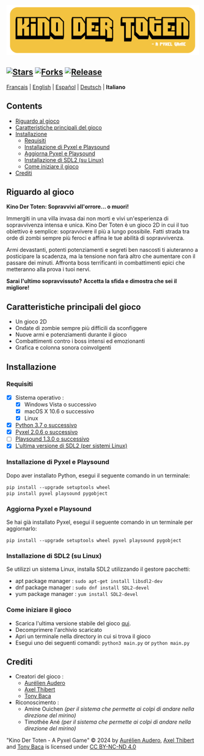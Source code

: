 <img src="Images/Readme-Title.png" width="525vw">

[![Stars](https://img.shields.io/github/stars/AurelienAudero/KinoDerToten-Projet-Pyxel?label=Stars)](https://github.com/AurelienAudero/KinoDerToten-Projet-Pyxel/stargazers)
[![Forks](https://img.shields.io/badge/Forks-non%20autorizzato%20(vedi%20licenza%20per%20maggiori%20informazioni)-red)](LICENSE)
[![Release](https://img.shields.io/github/v/release/AurelienAudero/KinoDerToten-Projet-Pyxel?label=Download)](https://github.com/AurelienAudero/KinoDerToten-Projet-Pyxel/releases/latest)
-----

[Français](README.md) | [English](README_EN.md) | [Español](README_ES.md) | [Deutsch](README_DE.md) | **Italiano**

## Contents
- [Riguardo al gioco](#riguardo-al-gioco)
- [Caratteristiche principali del gioco](#caratteristiche-principali-del-gioco)
- [Installazione](#installazione)
    - [Requisiti](#requisiti)
    - [Installazione di Pyxel e Playsound](#installazione-di-pyxel-e-playsound)
    - [Aggiorna Pyxel e Playsound](#aggiorna-pyxel-e-playsound)
    - [Installazione di SDL2 (su Linux)](#installazione-di-sdl2-su-linux)
    - [Come iniziare il gioco](#come-iniziare-il-gioco)
- [Crediti](#crediti)

## Riguardo al gioco
**Kino Der Toten: Sopravvivi all'orrore... o muori!**

Immergiti in una villa invasa dai non morti e vivi un'esperienza di sopravvivenza intensa e unica.
Kino Der Toten è un gioco 2D in cui il tuo obiettivo è semplice: sopravvivere il più a lungo possibile.
Fatti strada tra orde di zombi sempre più feroci e affina le tue abilità di sopravvivenza.

Armi devastanti, potenti potenziamenti e segreti ben nascosti ti aiuteranno a posticipare la scadenza, ma la tensione non farà altro che aumentare con il passare dei minuti. Affronta boss terrificanti in combattimenti epici che metteranno alla prova i tuoi nervi.

**Sarai l'ultimo sopravvissuto?**
**Accetta la sfida e dimostra che sei il migliore!**

## Caratteristiche principali del gioco
* Un gioco 2D
* Ondate di zombie sempre più difficili da sconfiggere
* Nuove armi e potenziamenti durante il gioco
* Combattimenti contro i boss intensi ed emozionanti
* Grafica e colonna sonora coinvolgenti

## Installazione
### Requisiti
- [X] Sistema operativo :
    - [X] Windows Vista o successivo
    - [X] macOS X 10.6 o successivo
    - [X] Linux
- [X] [Python 3.7 o successivo](https://www.python.org/downloads/)
- [X] [Pyxel 2.0.6 o successivo](#installazione-di-pyxel-e-playsound)
- [ ] [Playsound 1.3.0 o successivo](#installazione-di-pyxel-e-playsound)
- [X] [L'ultima versione di SDL2 (per sistemi Linux)](#installazione-di-SDL2-su-linux)

### Installazione di Pyxel e Playsound
Dopo aver installato Python, esegui il seguente comando in un terminale:
```
pip install --upgrade setuptools wheel
pip install pyxel playsound pygobject
```

### Aggiorna Pyxel e Playsound
Se hai già installato Pyxel, esegui il seguente comando in un terminale per aggiornarlo:
```
pip install --upgrade setuptools wheel pyxel playsound pygobject
```

### Installazione di SDL2 (su Linux)
Se utilizzi un sistema Linux, installa SDL2 utilizzando il gestore pacchetti:
- apt package manager : `sudo apt-get install libsdl2-dev`  
- dnf package manager : `sudo dnf install SDL2-devel`  
- yum package manager : `yum install SDL2-devel`

### Come iniziare il gioco
- Scarica l'ultima versione stabile del gioco [qui](https://github.com/AurelienAudero/KinoDerToten-Projet-Pyxel/releases/latest).
- Decomprimere l'archivio scaricato
- Apri un terminale nella directory in cui si trova il gioco
- Esegui uno dei seguenti comandi: `python3 main.py` or `python main.py`

## Crediti
- Creatori del gioco :
    - [Aurélien Audero](https://github.com/AurelienAudero)
    - [Axel Thibert](https://github.com/Oxwerth)
    - [Tony Baca](https://github.com/Thidokachi)
- Riconoscimento :
    - Amine Ouichen *(per il sistema che permette ai colpi di andare nella direzione del mirino)*
    - Timothée Ané *(per il sistema che permette ai colpi di andare nella direzione del mirino)*

"Kino Der Toten - A Pyxel Game" © 2024 by [Aurélien Audero](https://github.com/AurelienAudero), [Axel Thibert](https://github.com/Oxwerth) and [Tony Baca](https://github.com/Thidokachi) is licensed under [CC BY-NC-ND 4.0](https://github.com/AurelienAudero/KinoDerToten-Projet-Pyxel/blob/main/LICENSE)
